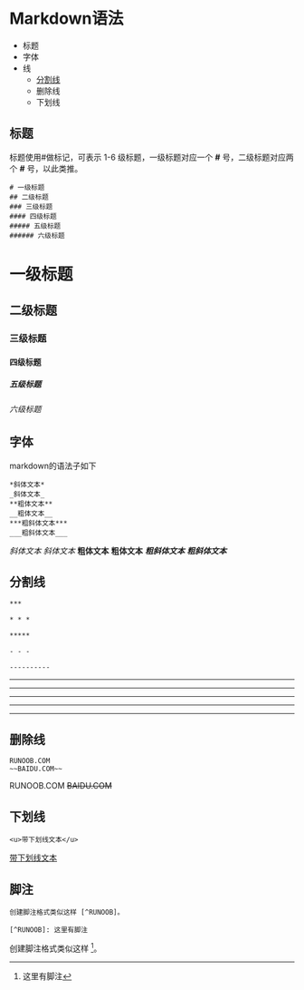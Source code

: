 # Markdown语法

- 标题
- 字体
- 线
  - [分割线](#title分给线)
  - 删除线
  - 下划线

## 标题

标题使用#做标记，可表示 1-6 级标题，一级标题对应一个 **#** 号，二级标题对应两个 **#** 号，以此类推。

```
# 一级标题
## 二级标题
### 三级标题
#### 四级标题
##### 五级标题
###### 六级标题
```

# 一级标题
## 二级标题
### 三级标题
#### 四级标题
##### 五级标题
###### 六级标题



## 字体

markdown的语法子如下

```
*斜体文本*
_斜体文本_
**粗体文本**
__粗体文本__
***粗斜体文本***
___粗斜体文本___
```

*斜体文本*
_斜体文本_
**粗体文本**
__粗体文本__
***粗斜体文本***
___粗斜体文本___

## <span id='title分给线'> 分割线</span>

```
***

* * *

*****

- - -

----------
```

***

* * *

*****

- - -

----------



## 删除线

```
RUNOOB.COM
~~BAIDU.COM~~
```

RUNOOB.COM
~~BAIDU.COM~~



## 下划线

```
<u>带下划线文本</u>
```

<u>带下划线文本</u>



## 脚注

```
创建脚注格式类似这样 [^RUNOOB]。

[^RUNOOB]: 这里有脚注
```

创建脚注格式类似这样 [^RUNOOB]。

[^RUNOOB]: 这里有脚注















